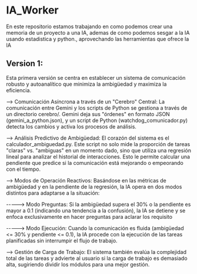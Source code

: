 # IA_Worker
En este repositorio estamos trabajando en como podemos crear una memoria de un proyecto a una IA, ademas de como podemos sesgar a la IA usando estadistica y python., aprovechando las herramientas que ofrece la IA

## Version 1: 

Esta primera versión se centra en establecer un sistema de comunicación robusto y autoanalítico que minimiza la ambigüedad y maximiza la eficiencia.

--> Comunicación Asíncrona a través de un "Cerebro" Central: La comunicación entre Gemini y los scripts de Python se gestiona a través de un directorio cerebro/. Gemini deja sus "órdenes" en formato JSON (gemini_a_python.json), y un script de Python (watchdog_comunicador.py) detecta los cambios y activa los procesos de análisis.

--> Análisis Predictivo de Ambigüedad: El corazón del sistema es el calculador_ambiguedad.py. Este script no solo mide la proporción de tareas "claras" vs. "ambiguas" en un momento dado, sino que utiliza una regresión lineal para analizar el historial de interacciones. Esto le permite calcular una pendiente que predice si la comunicación está mejorando o empeorando con el tiempo.

--> Modos de Operación Reactivos: Basándose en las métricas de ambigüedad y en la pendiente de la regresión, la IA opera en dos modos distintos para adaptarse a la situación:

-----> Modo Preguntas: Si la ambigüedad supera el 30% o la pendiente es mayor a 0.1 (indicando una tendencia a la confusión), la IA se detiene y se enfoca exclusivamente en hacer preguntas para aclarar los requisito

-----> Modo Ejecución: Cuando la comunicación es fluida (ambigüedad <= 30% y pendiente <= 0.1), la IA procede con la ejecución de las tareas planificadas sin interrumpir el flujo de trabajo.

--> Gestión de Carga de Trabajo: El sistema también evalúa la complejidad total de las tareas y advierte al usuario si la carga de trabajo es demasiado alta, sugiriendo dividir los módulos para una mejor gestión.


